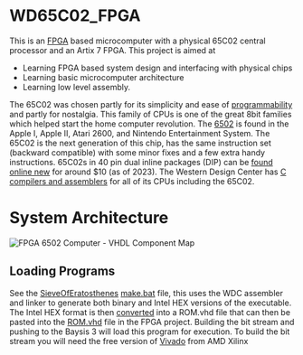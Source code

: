 # WD65C02_FPGA
 This is an [FPGA](https://www.xilinx.com/products/boards-and-kits/1-54wqge.html) based microcomputer with a physical 65C02 central processor and an Artix 7 FPGA. This project is aimed at
 * Learning FPGA based system design and interfacing with physical chips 
 * Learning basic microcomputer architecture 
 * Learning low level assembly.

The 65C02 was chosen partly for its simplicity and ease of [programmability](http://wdc65xx.com/Programming-Manual/) and partly for nostalgia. This family of CPUs is one of the great 8bit families which helped start the home computer revolution. The [6502](https://www.team6502.org/) is found in the Apple I, Apple II, Atari 2600, and Nintendo Entertainment System. The 65C02 is the next generation of this chip, has the same instruction set (backward compatible) with some minor fixes and a few extra handy instructions. 65C02s in 40 pin dual inline packages (DIP) can be [found online new](https://wdc65xx.com/where-to-buy) for around $10 (as of 2023). The Western Design Center has [C compilers and assemblers](https://wdc65xx.com/WDCTools) for all of its CPUs including the 65C02.

# System Architecture

![FPGA 6502 Computer - VHDL Component Map](https://github.com/hybridmachine/WD65C02_FPGA/assets/486078/8325e0e3-2560-4494-9ff5-6c02033a7c6d)

## Loading Programs
See the [SieveOfEratosthenes](ASM/SieveOfEratosthenes) [make.bat](ASM/SieveOfEratosthenes/make.bat) file, this uses the WDC assembler and linker to generate both binary and Intel HEX versions of the executable. The Intel HEX format is then [converted](ASM/HexToVHDLTools/ConvertHexToVHD_ROM.py) into a ROM.vhd file that can then be pasted into the [ROM.vhd](WD6502%20Computer.srcs/sources_1/new/ROM.vhd) file in the FPGA project. Building the bit stream and pushing to the Baysis 3 will load this program for execution. To build the bit stream you will need the free version of [Vivado](https://www.xilinx.com/products/design-tools/vivado.html) from AMD Xilinx
